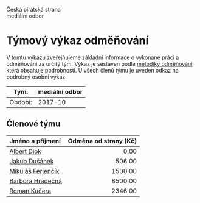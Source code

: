Česká pirátská strana  
mediální odbor

Týmový výkaz odměňování
===========================

V tomtu výkazu zveřejňujeme základní informace o vykonané práci a odměňování
za určitý tým. Výkaz je sestaven podle [metodiky odměňování][metodika],
která obsahuje podrobnosti. U všech členů týmu je uveden odkaz na podrobný osobní výkaz.

Tým:                     | mediální odbor
-----------------------  | --------------------
Období:                  | 2017-10

Členové týmu
--------------

| Jméno a příjmení                        |   Odměna od strany (Kč) |
|:----------------------------------------|------------------------:|
| [Albert Diok](albert-diok/)             |                    0.00 |
| [Jakub Dušánek](jakub-dusanek/)         |                  506.00 |
| [Mikuláš Ferjenčík](mikulas-ferjencik/) |                 1500.00 |
| [Barbora Hradečná](barbora-hradecna/)   |                 8500.00 |
| [Roman Kučera](roman-kucera/)           |                 2346.00 |


[metodika]: https://redmine.pirati.cz/projects/po/wiki/Odmenovani
